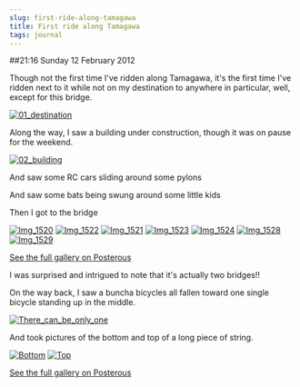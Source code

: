 ```yaml
---
slug: first-ride-along-tamagawa
title: First ride along Tamagawa
tags: journal
---
```


##21:16 Sunday 12 February 2012

Though not the first time I've ridden along Tamagawa, it's the first time I've ridden next to it while not on my destination to anywhere in particular, well, except for this bridge.

 

[![01_destination](http://getfile4.posterous.com/getfile/files.posterous.com/temp-2012-02-12/otHcCBcfyfskldCBapaEnbwirphdghdmlwbFIvhesmDsJfbFjJjdtCimhBrd/01_destination.JPG.scaled500.jpg)](http://getfile3.posterous.com/getfile/files.posterous.com/temp-2012-02-12/otHcCBcfyfskldCBapaEnbwirphdghdmlwbFIvhesmDsJfbFjJjdtCimhBrd/01_destination.JPG.scaled1000.jpg)

 

 

Along the way, I saw a building under construction, though it was on pause for the weekend.

 

[![02_building](http://getfile9.posterous.com/getfile/files.posterous.com/temp-2012-02-12/bywpIBjcaaIgDlGyDhjsiixIqbADhwmfqCfadeiHmBhGbtAkcwBGGzEIxiDa/02_building.JPG.scaled500.jpg)](http://getfile9.posterous.com/getfile/files.posterous.com/temp-2012-02-12/bywpIBjcaaIgDlGyDhjsiixIqbADhwmfqCfadeiHmBhGbtAkcwBGGzEIxiDa/02_building.JPG.scaled1000.jpg)

 

And saw some RC cars sliding around some pylons

 

 

And saw some bats being swung around some little kids

 

 

Then I got to the bridge

 

[![Img_1520](http://getfile6.posterous.com/getfile/files.posterous.com/temp-2012-02-12/zJHeHvzCzqyDqJqyFIJgeozgmpmjzaCozvHeBrjdhrFGnsJCBcitDkeGeuJg/IMG_1520.JPG.scaled500.jpg)](http://getfile1.posterous.com/getfile/files.posterous.com/temp-2012-02-12/zJHeHvzCzqyDqJqyFIJgeozgmpmjzaCozvHeBrjdhrFGnsJCBcitDkeGeuJg/IMG_1520.JPG.scaled1000.jpg) [![Img_1522](http://getfile8.posterous.com/getfile/files.posterous.com/temp-2012-02-12/ogkjyiivqrHilJBfbsypdhdJoevrvtdfChnkIuecnzpHBaeuBhoGFhHiotGA/IMG_1522.JPG.scaled500.jpg)](http://getfile6.posterous.com/getfile/files.posterous.com/temp-2012-02-12/ogkjyiivqrHilJBfbsypdhdJoevrvtdfChnkIuecnzpHBaeuBhoGFhHiotGA/IMG_1522.JPG.scaled1000.jpg) [![Img_1521](http://getfile4.posterous.com/getfile/files.posterous.com/temp-2012-02-12/qkqymaztyaDynjaapolxjlHoBxegzowJgmyJfsillAhIyaJAtroCBCmdduCH/IMG_1521.JPG.scaled500.jpg)](http://getfile8.posterous.com/getfile/files.posterous.com/temp-2012-02-12/qkqymaztyaDynjaapolxjlHoBxegzowJgmyJfsillAhIyaJAtroCBCmdduCH/IMG_1521.JPG.scaled1000.jpg) [![Img_1523](http://getfile7.posterous.com/getfile/files.posterous.com/temp-2012-02-12/bhhyhBAqzzzdcucehysAtxtexgacGnxkltoegAHaFzzIJgEBzzFFfjyCBaBn/IMG_1523.JPG.scaled500.jpg)](http://getfile6.posterous.com/getfile/files.posterous.com/temp-2012-02-12/bhhyhBAqzzzdcucehysAtxtexgacGnxkltoegAHaFzzIJgEBzzFFfjyCBaBn/IMG_1523.JPG.scaled1000.jpg) [![Img_1524](http://getfile3.posterous.com/getfile/files.posterous.com/temp-2012-02-12/toyzBbmgAhwxzeruzblvcvBCuIvCkmDyehnJigxxbFkJHIvdvFHubffozsCp/IMG_1524.JPG.scaled500.jpg)](http://getfile9.posterous.com/getfile/files.posterous.com/temp-2012-02-12/toyzBbmgAhwxzeruzblvcvBCuIvCkmDyehnJigxxbFkJHIvdvFHubffozsCp/IMG_1524.JPG.scaled1000.jpg) [![Img_1528](http://getfile2.posterous.com/getfile/files.posterous.com/temp-2012-02-12/prlDgfmizkxuhreEpjevkqykFyujauiqCxzvnqlyxwedbaCBADbtHDdCpjlD/IMG_1528.JPG.scaled500.jpg)](http://getfile4.posterous.com/getfile/files.posterous.com/temp-2012-02-12/prlDgfmizkxuhreEpjevkqykFyujauiqCxzvnqlyxwedbaCBADbtHDdCpjlD/IMG_1528.JPG.scaled1000.jpg) [![Img_1529](http://getfile0.posterous.com/getfile/files.posterous.com/temp-2012-02-12/tqzDgCyDBchgbqgtixvlhdqcJAjjuuicmzubGllFsvIdGcEjdzopfpFftxzD/IMG_1529.JPG.scaled500.jpg)](http://getfile9.posterous.com/getfile/files.posterous.com/temp-2012-02-12/tqzDgCyDBchgbqgtixvlhdqcJAjjuuicmzubGllFsvIdGcEjdzopfpFftxzD/IMG_1529.JPG.scaled1000.jpg)

[See the full gallery on Posterous](http://stream.robnugen.com/first-ride-along-tamagawa)

 

I was surprised and intrigued to note that it's actually two bridges!!

 

 

On the way back, I saw a buncha bicycles all fallen toward one single bicycle standing up in the middle.

 

[![There_can_be_only_one](http://getfile4.posterous.com/getfile/files.posterous.com/temp-2012-02-12/yeonrrEHgnsgyeBcjfgmuuvlojppDCynBzIIjHDynjrJsaaJtmCeIdlxnjqv/there_can_be_only_one.JPG.scaled500.jpg)](http://getfile1.posterous.com/getfile/files.posterous.com/temp-2012-02-12/yeonrrEHgnsgyeBcjfgmuuvlojppDCynBzIIjHDynjrJsaaJtmCeIdlxnjqv/there_can_be_only_one.JPG.scaled1000.jpg)

 

And took pictures of the bottom and top of a long piece of string.

 

 

[![Bottom](http://getfile6.posterous.com/getfile/files.posterous.com/temp-2012-02-12/ghpwoHhppkomqtrIlwoEdbBFtylrjfpbgjIzFesfuAqetCBJDGyijobatGBk/bottom.JPG.scaled500.jpg)](http://getfile7.posterous.com/getfile/files.posterous.com/temp-2012-02-12/ghpwoHhppkomqtrIlwoEdbBFtylrjfpbgjIzFesfuAqetCBJDGyijobatGBk/bottom.JPG.scaled1000.jpg) [![Top](http://getfile4.posterous.com/getfile/files.posterous.com/temp-2012-02-12/FgqxpusbkDAtfccyzJtpkpgtdpnGgvJwtlyHdhzCdybxulaipHqjpojlrhcn/top.JPG.scaled500.jpg)](http://getfile0.posterous.com/getfile/files.posterous.com/temp-2012-02-12/FgqxpusbkDAtfccyzJtpkpgtdpnGgvJwtlyHdhzCdybxulaipHqjpojlrhcn/top.JPG.scaled1000.jpg)

[See the full gallery on Posterous](http://stream.robnugen.com/first-ride-along-tamagawa)
